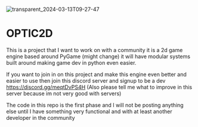 ![transparent_2024-03-13T09-27-47](https://github.com/Lesmash/OPTIC2D/assets/163281976/aaa3491c-062b-455e-83b7-07a5989fbfc4)
# OPTIC2D

This is a project that I want to work on with a community it is a 2d game engine based around PyGame (might change) it will have modular systems built around making game dev in python even easier.

If you want to join in on this project and make this engine even better and easier to use then join this discord server and signup to be a dev
https://discord.gg/meqtDvPS4H (Also please tell me what to improve in this server because im not very good with servers)

The code in this repo is the first phase and I will not be posting anything else until I have something very functional and with at least another developer in the community
